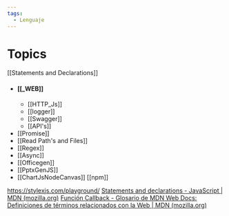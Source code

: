 ```yaml
---
tags:
  - Lenguaje
---
```

# Topics

[[Statements and Declarations]]

- #### [[_WEB]]
	- [[HTTP_Js]]
	- [[logger]]
	- [[Swagger]]
	- [[API's]]
- [[Promise]]
- [[Read Path's and Files]]
- [[Regex]]
- [[Async]]
- [[Officegen]]
- [[PptxGenJS]]
- [[ChartJsNodeCanvas]]
[[npm]]

https://stylexjs.com/playground/
[Statements and declarations - JavaScript | MDN (mozilla.org)](https://developer.mozilla.org/en-US/docs/Web/JavaScript/Reference/Statements)
[Función Callback - Glosario de MDN Web Docs: Definiciones de términos relacionados con la Web | MDN (mozilla.org)](https://developer.mozilla.org/es/docs/Glossary/Callback_function)
